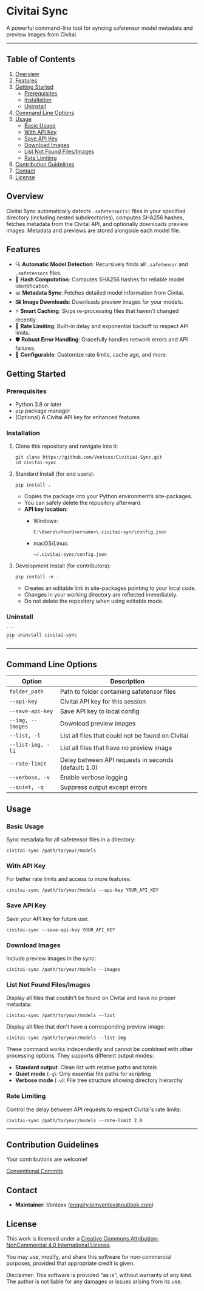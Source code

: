 # Civitai Sync

A powerful command-line tool for syncing safetensor model metadata and preview images from Civitai.

---

## Table of Contents

1. [Overview](#overview)
2. [Features](#features)
3. [Getting Started](#getting-started)
   * [Prerequisites](#prerequisites)
   * [Installation](#installation)
   * [Uninstall](#uninstall)
4. [Command Line Options](#command-line-options)
5. [Usage](#usage)
   * [Basic Usage](#basic-usage)
   * [With API Key](#with-api-key)
   * [Save API Key](#save-api-key)
   * [Download Images](#download-images)
   * [List Not Found Files/Images](#list-not-found-filesimages)
   * [Rate Limiting](#rate-limiting)
6. [Contribution Guidelines](#contribution-guidelines)
7. [Contact](#contact)
8. [License](#license)


## Overview

Civitai Sync automatically detects `.safetensor(s)` files in your specified directory (including nested subdirectories), computes SHA256 hashes, fetches metadata from the Civitai API, and optionally downloads preview images. Metadata and previews are stored alongside each model file.

## Features

* 🔍 **Automatic Model Detection**: Recursively finds all `.safetensor` and `.safetensors` files.
* 🧮 **Hash Computation**: Computes SHA256 hashes for reliable model identification.
* 📊 **Metadata Sync**: Fetches detailed model information from Civitai.
* 🖼️ **Image Downloads**: Downloads preview images for your models.
* ⚡ **Smart Caching**: Skips re-processing files that haven't changed recently.
* 🔄 **Rate Limiting**: Built-in delay and exponential backoff to respect API limits.
* 🛡️ **Robust Error Handling**: Gracefully handles network errors and API failures.
* 🔧 **Configurable**: Customize rate limits, cache age, and more.

## Getting Started

### Prerequisites

* Python 3.8 or later
* `pip` package manager
* (Optional) A Civitai API key for enhanced features

### Installation

1. Clone this repository and navigate into it:

   ```
   git clone https://github.com/Ventexx/Civitiai-Sync.git
   cd civitai-sync
   ```

2. Standard Install (for end users):
   
    ```
    pip install .
    ```
    - Copies the package into your Python environment’s site-packages.
    - You can safely delete the repository afterward.
    - **API key location:**
        - Windows:
          
            ```
            C:\Users\<YourUsername>\.civitai-sync\config.json
            ```
        - macOS/Linux:
          
            ```
            ~/.civitai-sync/config.json
            ```

3. Development Install (for contributors):
   
    ```
    pip install -e .
    ```
    - Creates an editable link in site-packages pointing to your local code.
    - Changes in your working directory are reflected immediately.
    - Do not delete the repository when using editable mode.

### Uninstall
    ```
    pip uninstall civitai-sync
    ```

---

## Command Line Options

| Option | Description |
|--------|-------------|
| `folder_path` | Path to folder containing safetensor files |
| `--api-key` | Civitai API key for this session |
| `--save-api-key` | Save API key to local config |
| `--img, --images` | Download preview images |
| `--list, -l` | List all files that could not be found on Civitai |
| `--list-img, -li` | List all files that have no preview image |
| `--rate-limit` | Delay between API requests in seconds (default: 1.0) |
| `--verbose, -v` | Enable verbose logging |
| `--quiet, -q` | Suppress output except errors |


## Usage

### Basic Usage

Sync metadata for all safetensor files in a directory:

```
civitai-sync /path/to/your/models
```

### With API Key

For better rate limits and access to more features:

```
civitai-sync /path/to/your/models --api-key YOUR_API_KEY
```

### Save API Key

Save your API key for future use:

```
civitai-sync --save-api-key YOUR_API_KEY
```

### Download Images

Include preview images in the sync:

```
civitai-sync /path/to/your/models --images
```

### List Not Found Files/Images

Display all files that couldn't be found on Civitai and have no proper metadata:

```
civitai-sync /path/to/your/models --list
```


Display all files that don't have a corresponding preview image:

```
civitai-sync /path/to/your/models --list-img
```

These command works independently and cannot be combined with other processing options. They supports different output modes:

- **Standard output**: Clean list with relative paths and totals
- **Quiet mode** (`-q`): Only essential file paths for scripting
- **Verbose mode** (`-v`): File tree structure showing directory hierarchy

### Rate Limiting

Control the delay between API requests to respect Civitai's rate limits:

```
civitai-sync /path/to/your/models --rate-limit 2.0 
```

---

## Contribution Guidelines

Your contributions are welcome!

[Conventional Commits](https://www.conventionalcommits.org/)


## Contact

* **Maintainer**: Ventexx ([enquiry.kimventex@outlook.com](mailto:enquiry.kimventex@outlook.com))

## License

This work is licensed under a
[Creative Commons Attribution-NonCommercial 4.0 International License](LICENSE).

You may use, modify, and share this software for non-commercial purposes, provided that appropriate credit is given.

Disclaimer: This software is provided "as is", without warranty of any kind. The author is not liable for any damages or issues arising from its use.
